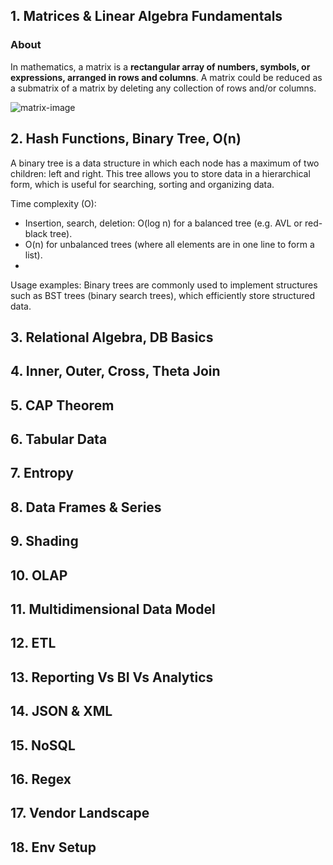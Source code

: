 ## 1. Matrices & Linear Algebra Fundamentals

### About

In mathematics, a matrix is a __rectangular array of numbers, symbols, or expressions, arranged in rows and columns__. A matrix could be reduced as a submatrix of a matrix by deleting any collection of rows and/or columns.

![matrix-image](https://upload.wikimedia.org/wikipedia/commons/b/bb/Matrix.svg)

## 2. Hash Functions, Binary Tree, O(n)

A binary tree is a data structure in which each node has a maximum of two children: left and right. This tree allows you to store data in a hierarchical form, which is useful for searching, sorting and organizing data.

Time complexity (O):
- Insertion, search, deletion: O(log n) for a balanced tree (e.g. AVL or red-black tree).
- O(n) for unbalanced trees (where all elements are in one line to form a list).
- 
Usage examples: Binary trees are commonly used to implement structures such as BST trees (binary search trees), which efficiently store structured data.

## 3. Relational Algebra, DB Basics

## 4. Inner, Outer, Cross, Theta Join

## 5. CAP Theorem

## 6. Tabular Data

## 7. Entropy

## 8. Data Frames & Series

## 9. Shading

## 10. OLAP

## 11. Multidimensional Data Model

## 12. ETL

## 13. Reporting Vs BI Vs Analytics

## 14. JSON & XML

## 15. NoSQL

## 16. Regex

## 17. Vendor Landscape

## 18. Env Setup

